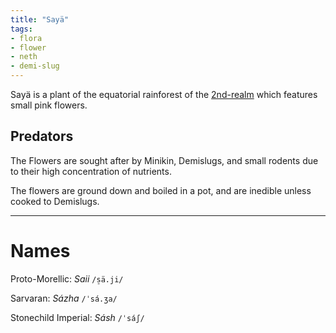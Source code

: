 ```yaml
---
title: "Sayä"
tags:
- flora
- flower
- neth
- demi-slug
---
```

Sayä is a plant of the equatorial rainforest of the [2nd-realm](locations/2nd-realm/2nd-realm.md) which features small pink flowers.

## Predators
The Flowers are sought after by Minikin, Demislugs, and small rodents due to their high concentration of nutrients.

The flowers are ground down and boiled in a pot, and are inedible unless cooked to Demislugs.

---
# Names
Proto-Morellic: *Saii* `/s̠ä.ji/`

Sarvaran: *Sázha* `/ˈsá.ʒa/`

Stonechild Imperial: *Sásh* `/ˈsáʃ/`